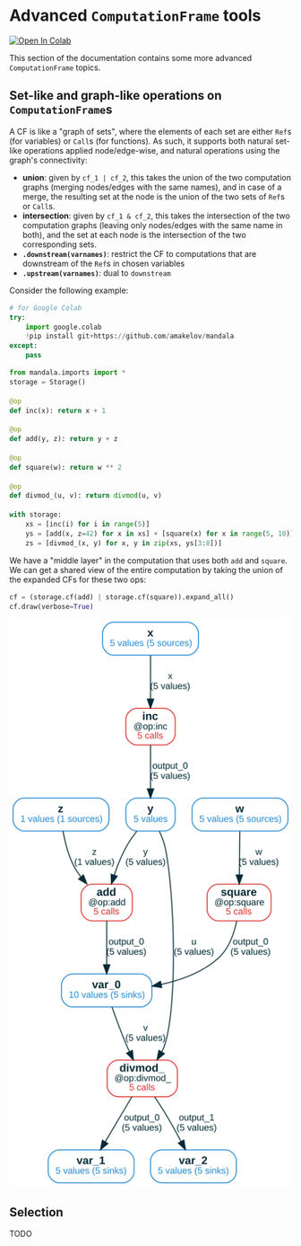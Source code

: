 # Advanced `ComputationFrame` tools
<a href="https://colab.research.google.com/github/amakelov/mandala/blob/master/docs_notebooks/topics/06_advanced_cf.ipynb"> 
  <img src="https://colab.research.google.com/assets/colab-badge.svg" alt="Open In Colab"/> </a>

This section of the documentation contains some more advanced `ComputationFrame`
topics.

## Set-like and graph-like operations on `ComputationFrame`s
A CF is like a "graph of sets", where the elements of each set are either `Ref`s
(for variables) or `Call`s (for functions). As such, it supports both natural
set-like operations applied node/edge-wise, and natural operations using the
graph's connectivity:

- **union**: given by `cf_1 | cf_2`, this takes the union of the two computation
graphs (merging nodes/edges with the same names), and in case of a merge, the
resulting set at the node is the union of the two sets of `Ref`s or `Call`s.
- **intersection**: given by `cf_1 & cf_2`, this takes the intersection of the
two computation graphs (leaving only nodes/edges with the same name in both), 
and the set at each node is the intersection of the two corresponding sets. 
- **`.downstream(varnames)`**: restrict the CF to computations that are
downstream of the `Ref`s in chosen variables
- **`.upstream(varnames)`**: dual to `downstream`

Consider the following example:


```python
# for Google Colab
try:
    import google.colab
    !pip install git+https://github.com/amakelov/mandala
except:
    pass
```


```python
from mandala.imports import *
storage = Storage()

@op
def inc(x): return x + 1

@op
def add(y, z): return y + z

@op
def square(w): return w ** 2

@op
def divmod_(u, v): return divmod(u, v)

with storage:
    xs = [inc(i) for i in range(5)]
    ys = [add(x, z=42) for x in xs] + [square(x) for x in range(5, 10)]
    zs = [divmod_(x, y) for x, y in zip(xs, ys[3:8])]
```

We have a "middle layer" in the computation that uses both `add` and `square`.
We can get a shared view of the entire computation by taking the union of the
expanded CFs for these two ops:


```python
cf = (storage.cf(add) | storage.cf(square)).expand_all()
cf.draw(verbose=True)
```


    
![svg](06_advanced_cf_files/06_advanced_cf_5_0.svg)
    


## Selection
TODO
